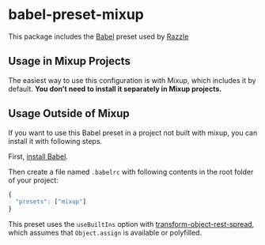 # babel-preset-mixup

This package includes the [Babel](https://babeljs.io) preset used by [Razzle](https://github/com/palmerhq/razzle)

## Usage in Mixup Projects

The easiest way to use this configuration is with Mixup, which includes it by default. **You don’t need to install it separately in Mixup projects.**

## Usage Outside of Mixup

If you want to use this Babel preset in a project not built with mixup, you can install it with following steps.

First, [install Babel](https://babeljs.io/docs/setup/).

Then create a file named `.babelrc` with following contents in the root folder of your project:

  ```js
  {
    "presets": ["mixup"]
  }
  ```

This preset uses the `useBuiltIns` option with [transform-object-rest-spread](http://babeljs.io/docs/plugins/transform-object-rest-spread/), which assumes that `Object.assign` is available or polyfilled.